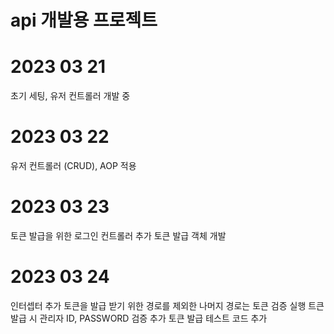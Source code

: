 # api 개발용 프로젝트

# 2023 03 21
초기 세팅, 유저 컨트롤러 개발 중

# 2023 03 22
유저 컨트롤러 (CRUD), AOP 적용

# 2023 03 23
토큰 발급을 위한 로그인 컨트롤러 추가
토큰 발급 객체 개발

# 2023 03 24
인터셉터 추가
토큰을 발급 받기 위한 경로를 제외한 나머지 경로는 토큰 검증 실행
트큰 발급 시 관리자 ID, PASSWORD 검증 추가
토큰 발급 테스트 코드 추가